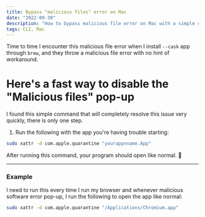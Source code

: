 ```yaml
---
title: Bypass "malicious files" error on Mac
date: "2022-09-30"
description: "How to bypass malicious file error on Mac with a simple command in a CLI"
tags: CLI, Mac
---
```


Time to time I encounter this malicious file error when I install 
`--cask` app through `brew`, and they throw a malicious file error with 
no hint of workaround. 

# Here's a fast way to disable the "Malicious files" pop-up

I found this simple command that will completely resolve this issue 
very quickly, there is only one step.

1. Run the following with the app you're having trouble starting:
```bash
sudo xattr -d com.apple.quarantine "yourappnname.App"
```

After running this command, your program should open like normal. 🚀

---

### Example

I need to run this every time I run my browser and whenever malicious 
software error pop-up, I run the following to open the app like normal:

```bash
sudo xattr -d com.apple.quarantine "/Applications/Chromium.app"
```
